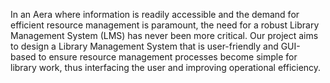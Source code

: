 In an Aera where information is readily accessible and the demand for efficient resource management is paramount, the need for a robust Library Management System (LMS) has never been more critical. 
Our project aims to design a Library Management System that is user-friendly and GUI-based to ensure resource management processes become simple for library work, thus interfacing the user and improving operational efficiency.

